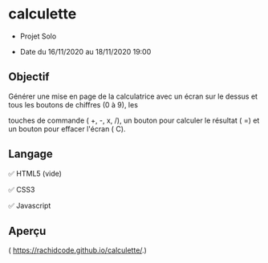 # calculette

+ Projet Solo

+ Date du 16/11/2020 au 18/11/2020 19:00

## Objectif

Générer une mise en page de la calculatrice avec un écran sur le dessus et tous les boutons de chiffres (0 à 9), les 

touches de commande ( +, -, x, /), un bouton pour calculer le résultat ( =) et un bouton pour effacer l'écran ( C).

## Langage

:white_check_mark: HTML5 (vide)

:white_check_mark: CSS3

:white_check_mark: Javascript


## Aperçu

( https://rachidcode.github.io/calculette/.)


